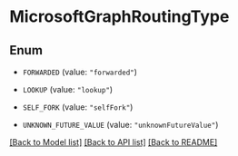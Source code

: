 # MicrosoftGraphRoutingType

## Enum


* `FORWARDED` (value: `"forwarded"`)

* `LOOKUP` (value: `"lookup"`)

* `SELF_FORK` (value: `"selfFork"`)

* `UNKNOWN_FUTURE_VALUE` (value: `"unknownFutureValue"`)


[[Back to Model list]](../README.md#documentation-for-models) [[Back to API list]](../README.md#documentation-for-api-endpoints) [[Back to README]](../README.md)


